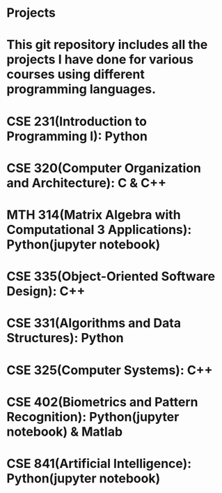 # Projects
# This git repository includes all the projects I have done for various courses using different programming languages.
# CSE 231(Introduction to Programming I): Python
# CSE 320(Computer Organization and Architecture): C & C++
# MTH 314(Matrix Algebra with Computational 3 Applications): Python(jupyter notebook)
# CSE 335(Object-Oriented Software Design): C++
# CSE 331(Algorithms and Data Structures): Python
# CSE 325(Computer Systems): C++
# CSE 402(Biometrics and Pattern Recognition): Python(jupyter notebook) & Matlab
# CSE 841(Artificial Intelligence): Python(jupyter notebook)
